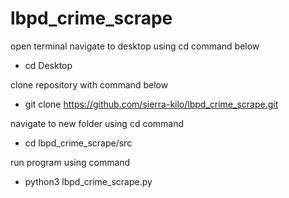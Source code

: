 # lbpd_crime_scrape

open terminal
navigate to desktop using cd command below
  - cd Desktop <hit enter>

clone repository with command below
  - git clone https://github.com/sierra-kilo/lbpd_crime_scrape.git

navigate to new folder using cd command
  - cd lbpd_crime_scrape/src

run program using command
  - python3 lbpd_crime_scrape.py
